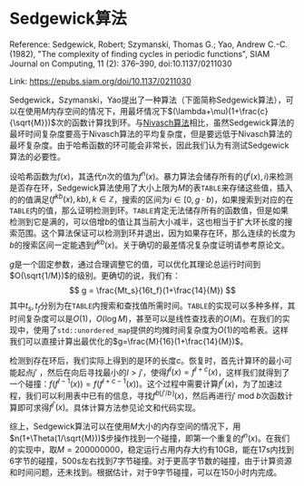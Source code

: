 # Sedgewick算法

Reference: Sedgewick, Robert; Szymanski, Thomas G.; Yao, Andrew C.-C. (1982), "The complexity of finding cycles in periodic functions", SIAM Journal on Computing, 11 (2): 376–390, doi:10.1137/0211030

Link: https://epubs.siam.org/doi/10.1137/0211030



Sedgewick，Szymanski，Yao提出了一种算法（下面简称Sedgewick算法），可以在使用$M$内存空间的情况下，用最坏情况下$(\lambda+\mu)(1+\frac{c}{\sqrt{M}})$次的函数计算找到环。与[Nivasch算法](https://www.gabrielnivasch.org/fun/cycle-detection相)相比，虽然Sedgewick算法的最坏时间复杂度要高于Nivasch算法的平均复杂度，但是要远低于Nivasch算法的最坏复杂度。由于哈希函数的环可能会非常长，因此我们认为有测试Sedgewick算法的必要性。

设哈希函数为$f(x)$，其迭代$n$次的值为$f^n(x)$。暴力算法会储存所有的$(f^i(x), i)$来检测是否存在环，Sedgewick算法使用了大小上限为$M$的表`TABLE`来存储这些值，插入的的值满足$(f^{kb}(x), kb), k\in \mathbb{Z}$，搜索的区间为$i\in[0,g\cdot b)$，如果搜索到对应的在`TABLE`内的值，那么证明检测到环。`TABLE`肯定无法储存所有的函数值，但是如果检测到它是满的，可以倍增$b$的值让其当前大小减半，这也相当于扩大环长度的搜索范围。这个算法保证可以检测到环并退出，因为如果存在环，那么连续的长度为$b$的搜索区间一定能遇到$f^{kb}(x)$。关于确切的最差情况复杂度证明请参考原论文。

$g$是一个固定参数，通过合理调整它的值，可以优化其理论总运行时间到$O(\sqrt{1/M})$的级别。更确切的说，我们有：
$$
g = \frac{Mt_s}{16t_f}(1+\frac{14}{M})
$$
其中$t_s, t_f$分别为在`TABLE`内搜索和查找值所需时间。`TABLE`的实现可以多种多样，其时间复杂度可以是$O(1)$，$O(\log M)$，甚至可以是线性查找表的$O(M)$。在我们的实现中，使用了`std::unordered_map`提供的均摊时间复杂度为$O(1)$的哈希表。这样我们可以直接计算出最优化的$g=\frac{M}{16}(1+\frac{14}{M})$。

检测到存在环后，我们实际上得到的是环的长度$c$。恢复时，首先计算环的最小可能起点$j'$ ，然后在向后寻找最小的$l>j'$，使得$f^l(x)=f^{l+c}(x)$，这样我们就得到了一个碰撞：$f(f^{l-1}(x)) = f(f^{l+c-1}(x))$。这个过程中需要计算$f^{j'}(x)$，为了加速过程，我们可以利用表中已有的信息，寻找$f^{b\lfloor j'/b \rfloor}(x)$，然后再进行$j'\;\mathrm{mod}\; b$次函数计算即可求得$f^{j'}(x)$。具体计算方法参见论文和代码实现。

综上，Sedgewick算法可以在使用$M$大小的内存空间的情况下，用$n(1+\Theta(1/\sqrt{M}))$步操作找到一个碰撞，即第一个重复的$f^n(x)$。在我们的实现中，取$M=200000000$，稳定运行占用内存大约有10GB，能在17s内找到6字节的碰撞，500s左右找到7字节碰撞。对于更高字节数的碰撞，由于计算资源和时间问题，还未找到。根据估计，对于9字节碰撞，可以在150小时内完成。